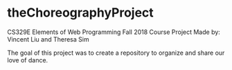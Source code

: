 # theChoreographyProject
CS329E Elements of Web Programming Fall 2018
Course Project
Made by: Vincent Liu and Theresa Sim

The goal of this project was to create a repository to organize and share our love of dance.
